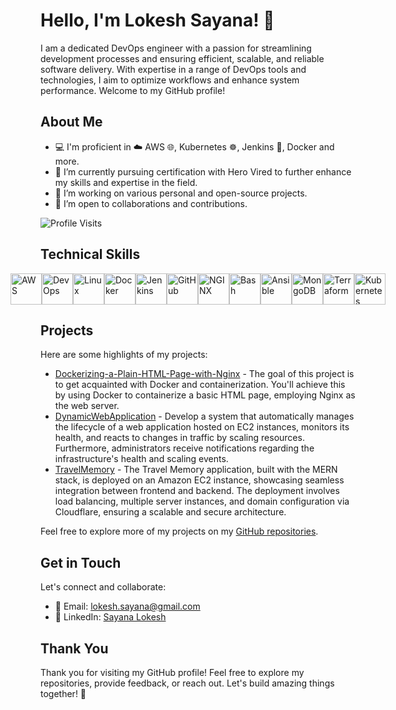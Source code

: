 # Hello, I'm Lokesh Sayana! 👋

I am a dedicated DevOps engineer with a passion for streamlining development processes and ensuring efficient, scalable, and reliable software delivery. With expertise in a range of DevOps tools and technologies, I aim to optimize workflows and enhance system performance. Welcome to my GitHub profile!


## About Me

- 💻 I'm proficient in ☁️ AWS 🌐, Kubernetes ☸️, Jenkins 🔧, Docker and more.
- 🌱 I’m currently pursuing certification with Hero Vired to further enhance my skills and expertise in the field.
- 🔭 I’m working on various personal and open-source projects.
- 🤝 I’m open to collaborations and contributions.

![Profile Visits](https://komarev.com/ghpvc/?username=sayanalokesh&label=Profile%20Visits&color=0e75b6&style=flat)

## Technical Skills

<div style="display:flex; justify-content: center; align-items: center;">
    <img src="https://i.pinimg.com/564x/14/96/50/149650cf203a19c9aea21b9092cb186d.jpg" alt="AWS" height="50" />
    <img src="https://i.pinimg.com/564x/6f/96/39/6f96397c91e42286f79ae70f74d91485.jpg" alt="DevOps" height="50" />
    <img src="https://i.pinimg.com/564x/72/23/be/7223bece47ef99ec3ed361f4a4b36433.jpg" alt="Linux" height="50" />
    <img src="https://i.pinimg.com/564x/8b/81/38/8b8138c4491769dd53c5dc09b6548ecf.jpg" alt="Docker" height="50" />
    <img src="https://i.pinimg.com/564x/48/c6/11/48c6110abb4c1a3a7acb38be7e2acec9.jpg" alt="Jenkins" height="50" />
    <img src="https://i.pinimg.com/564x/f9/a6/12/f9a6129b0d10fd385e85a8cc50e25e15.jpg" alt="GitHub" height="50" />    
    <img src="https://i.pinimg.com/564x/ef/40/5e/ef405e000a5fe6e3dfed86a2776c443a.jpg" alt="NGINX" height="50" />
    <img src="https://i.pinimg.com/564x/48/70/f8/4870f86d7606a6b72a702c82322ac399.jpg" alt="Bash" height="50" />
    <img src="https://i.pinimg.com/564x/8c/44/4d/8c444dce50649007e5bc515ca7c79336.jpg" alt="Ansible" height="50" />
    <img src="https://i.pinimg.com/564x/92/b6/52/92b6525bad11d0df5ff0f18bfe5bceb0.jpg" alt="MongoDB" height="50" />    
    <img src="https://i.pinimg.com/564x/f4/eb/fb/f4ebfbfd9f2dc4f1200c52c207abcab1.jpg" alt="Terraform" height="50" />
    <img src="https://i.pinimg.com/564x/99/c0/d9/99c0d9b408d0b3f3c9ab2ac5046c4fdb.jpg" alt="Kubernetes" height="50" />
</div>

## Projects

Here are some highlights of my projects:

- [Dockerizing-a-Plain-HTML-Page-with-Nginx](https://github.com/sayanalokesh/Dockerizing-a-Plain-HTML-Page-with-Nginx) - The goal of this project is to get acquainted with Docker and containerization. You'll achieve this by using Docker to containerize a basic HTML page, employing Nginx as the web server.
- [DynamicWebApplication](link-to-project) - Develop a system that automatically manages the lifecycle of a web application hosted on EC2 instances, monitors its health, and reacts to changes in traffic by scaling resources. Furthermore, administrators receive notifications regarding the infrastructure's health and scaling events.
- [TravelMemory](https://github.com/sayanalokesh/TravelMemory) - The Travel Memory application, built with the MERN stack, is deployed on an Amazon EC2 instance, showcasing seamless integration between frontend and backend. The deployment involves load balancing, multiple server instances, and domain configuration via Cloudflare, ensuring a scalable and secure architecture.

Feel free to explore more of my projects on my [GitHub repositories](https://github.com/sayanalokesh?tab=repositories).

## Get in Touch

Let's connect and collaborate:

- 📧 Email: lokesh.sayana@gmail.com
- 💬 LinkedIn: [Sayana Lokesh](https://www.linkedin.com/in/lokeshsayana)

## Thank You

Thank you for visiting my GitHub profile! Feel free to explore my repositories, provide feedback, or reach out. Let's build amazing things together! 🚀

<!--
**sayanalokesh/sayanalokesh** is a ✨ _special_ ✨ repository because its `README.md` (this file) appears on your GitHub profile.

Here are some ideas to get you started:

- 🔭 I’m currently working on ...
- 🌱 I’m currently learning ...
- 👯 I’m looking to collaborate on ...
- 🤔 I’m looking for help with ...
- 💬 Ask me about ...
- 📫 How to reach me: ...
- 😄 Pronouns: ...
- ⚡ Fun fact: ...
-->
